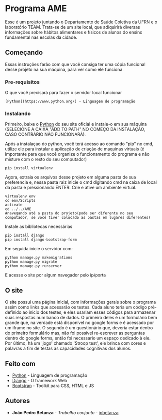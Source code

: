 # Programa AME

Esse é um projeto juntando o Departamento de Saúde Coletiva da UFRN e o laboratório TEAM. Trata-se de um site local, que adiquirirá diversas informações sobre hábitos alimentares e físicos de alunos do ensino fundamental nas escolas da cidade.

## Começando

Essas instruções farão com que você consiga ter uma cópia funcional desse projeto na sua máquina, para ver como ele funciona.

### Pre-requisitos

O que você precisará para fazer o servidor local funcionar

```
[Python](https://www.python.org/) - Linguagem de programação
```

### Instalando

Primeiro, baixe o [Python](https://www.python.org/) do seu site oficial e instale-o em sua máquina (SELECIONE A CAIXA "ADD TO PATH" NO COMEÇO DA INSTALAÇÃO, CASO CONTRÁRIO NÃO FUNCIONARÁ).

Após a instalaçao do python, você terá acesso ao comando "pip" no cmd, utilize ele para instalar a aplicação de criação de maquinas virtuais (é importante para que você organize o funcionamento do programa e não misture com o resto do seu computador)

```
pip install virtualenv
```

Agora, extraia os arquivos desse projeto em alguma pasta de sua preferencia e, nessa pasta raiz inicie o cmd digitando cmd na caixa de local da pasta e pressionando ENTER.
Crie e ative um ambiente virtual.

```
virtualenv env
cd env/Scripts
activate
cd ../../AME
#navegando até a pasta do projeto(pode ser diferente no seu computador, se você tiver colocado as pastas em lugares diferentes)
```

Instale as bibliotecas necessárias

```
pip install django
pip install django-bootstrap-form
```

Em seguida inicie o servidor com:

```
python manage.py makemigrations
python manage.py migrate
python manage.py runserver
```

E acesse o site por algum navegador pelo ip/porta

## O site

O site possui uma página inicial, com informações gerais sobre o programa assim como links que acessarão os testes.
Cada aluno teria um código pré-definido ao inicio dos testes, e eles usariam esses códigos para armazenar suas respostas num banco de dados.
O primeiro deles é um formulário bem grande que, na verdade está disponível no google forms e é acessado por um iframe no site.
O segundo é um questionário que, deveria estar dentro do primeiro formulário mas, não foi possível re-escrever as perguntas dentro do google forms, então foi necessario um espaço dedicado à ele.
Por último, há um 'jogo' chamado 'Stroop test', ele brinca com cores e palavras a fim de testas as capacidades cognitivas dos alunos.

## Feito com

* [Python](https://www.python.org/) - Linguagem de programação
* [Django](https://www.djangoproject.com/) - O framework Web
* [Bootstrap](https://getbootstrap.com/) - Toolkit para CSS, HTML e JS

## Autores

* **João Pedro Betanza** - *Trabalho conjunto* - [jpbetanza](https://github.com/jpbetanza)
